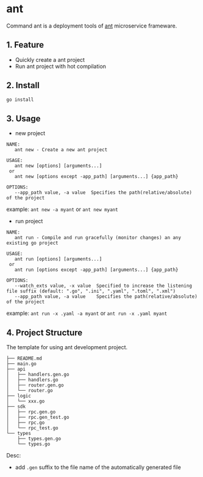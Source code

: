 # ant

Command ant is a deployment tools of [ant](https://github.com/henrylee2cn/ant) microservice frameware.

## 1. Feature

- Quickly create a ant project
- Run ant project with hot compilation

## 2. Install

```sh
go install
```

## 3. Usage

- new project

```
NAME:
   ant new - Create a new ant project

USAGE:
   ant new [options] [arguments...]
 or
   ant new [options except -app_path] [arguments...] {app_path}

OPTIONS:
   --app_path value, -a value  Specifies the path(relative/absolute) of the project
```

example: `ant new -a myant` or `ant new myant`

- run project

```
NAME:
   ant run - Compile and run gracefully (monitor changes) an any existing go project

USAGE:
   ant run [options] [arguments...]
 or
   ant run [options except -app_path] [arguments...] {app_path}

OPTIONS:
   --watch_exts value, -x value  Specified to increase the listening file suffix (default: ".go", ".ini", ".yaml", ".toml", ".xml")
   --app_path value, -a value    Specifies the path(relative/absolute) of the project
```

example: `ant run -x .yaml -a myant` or `ant run -x .yaml myant`

## 4. Project Structure

The template for using ant development project.

```
├── README.md
├── main.go
├── api
│   ├── handlers.gen.go
│   ├── handlers.go
│   ├── router.gen.go
│   └── router.go
├── logic
│   └── xxx.go
├── sdk
│   ├── rpc.gen.go
│   ├── rpc.gen_test.go
│   ├── rpc.go
│   └── rpc_test.go
└── types
    ├── types.gen.go
    └── types.go
```

Desc:

- add `.gen` suffix to the file name of the automatically generated file